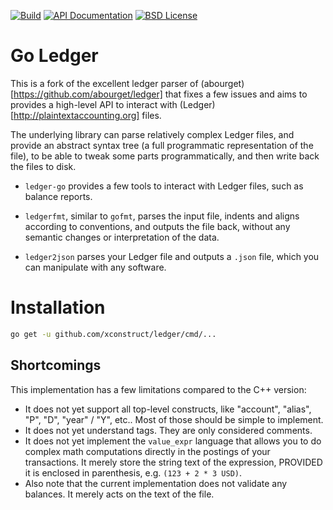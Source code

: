 [![Build](https://img.shields.io/travis/xconstruct/ledger.svg?style=flat-square)](https://travis-ci.org/xconstruct/ledger)
[![API Documentation](https://img.shields.io/badge/api-GoDoc-blue.svg?style=flat-square)](https://godoc.org/github.com/xconstruct/ledger/journal)
[![BSD License](https://img.shields.io/badge/license-BSD-blue.svg?style=flat-square)](http://opensource.org/licenses/BSD)

Go Ledger
================

This is a fork of the excellent ledger parser of
(abourget)[https://github.com/abourget/ledger] that fixes a few issues and
aims to provides a high-level API to interact with
(Ledger)[http://plaintextaccounting.org] files.

The underlying library can parse relatively complex Ledger files, and provide
an abstract syntax tree (a full programmatic representation of the
file), to be able to tweak some parts programmatically, and then write
back the files to disk.

* `ledger-go` provides a few tools to interact with Ledger files, such as
  balance reports.

* `ledgerfmt`, similar to `gofmt`, parses the input file, indents and
  aligns according to conventions, and outputs the file back, without
  any semantic changes or interpretation of the data.

* `ledger2json` parses your Ledger file and outputs a `.json` file,
  which you can manipulate with any software.

Installation
============

```bash
go get -u github.com/xconstruct/ledger/cmd/...
```

Shortcomings
------------

This implementation has a few limitations compared to the C++ version:

* It does not yet support all top-level constructs, like "account",
  "alias", "P", "D", "year" / "Y", etc.. Most of those should be
  simple to implement.
* It does not yet understand tags. They are only considered comments.
* It does not yet implement the `value_expr` language that allows you
  to do complex math computations directly in the postings of your
  transactions. It merely store the string text of the expression,
  PROVIDED it is enclosed in parenthesis, e.g. `(123 + 2 * 3 USD)`.
* Also note that the current implementation does not validate any
  balances. It merely acts on the text of the file.
